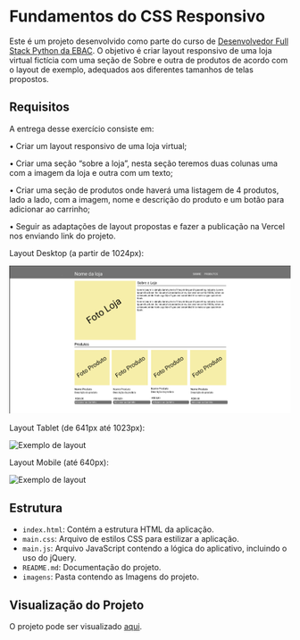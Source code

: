 # Fundamentos do CSS Responsivo

Este é um projeto desenvolvido como parte do curso de [Desenvolvedor Full Stack Python da EBAC](https://ebaconline.com.br/full-stack-python). O objetivo é criar layout responsivo de uma loja virtual fictícia com uma seção de Sobre e outra de produtos de acordo com o layout de exemplo,
adequados aos diferentes tamanhos de telas propostos.

## Requisitos

A entrega desse exercício consiste em:

• Criar um layout responsivo de uma loja virtual;

• Criar uma seção “sobre a loja”, nesta seção teremos duas colunas uma com a imagem da loja e outra com um texto;

• Criar uma seção de produtos onde haverá uma listagem de 4 produtos, lado a lado, com a imagem, nome e descrição do produto e um botão para adicionar ao carrinho;

• Seguir as adaptações de layout propostas e fazer a publicação na Vercel nos enviando link do projeto. 

Layout Desktop (a partir de 1024px): 

![Exemplo de layout](imagens/layout%20projeto/Layout%20Desktop%20(a%20partir%20de%201024px).png)

Layout Tablet (de 641px até 1023px):

![Exemplo de layout](imagens/layout%20projeto/Layout%20Tablet%20(de%20641px%20até%201023px).png)

Layout Mobile (até 640px):

![Exemplo de layout](imagens/layout%20projeto/Layout%20Mobile%20(até%20640px).png)

## Estrutura

- `index.html`: Contém a estrutura HTML da aplicação.
- `main.css`: Arquivo de estilos CSS para estilizar a aplicação.
- `main.js`: Arquivo JavaScript contendo a lógica do aplicativo, incluindo o uso do jQuery.
- `README.md`: Documentação do projeto.
- `imagens`: Pasta contendo as Imagens do projeto.

## Visualização do Projeto

O projeto pode ser visualizado [aqui](https://projoto-ebac-css-reponsivo.vercel.app/).
